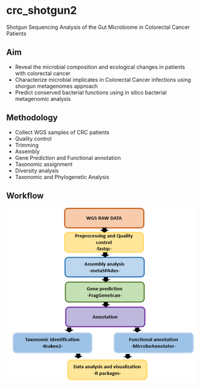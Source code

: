 # crc_shotgun2
Shotgun Sequencing Analysis of the Gut Microbiome in Colorectal Cancer Patients

## Aim
 - Reveal the microbial composition and ecological changes in patients with colorectal cancer  
 - Characterize microbial implicates in Colorectal Cancer infections using shorgun metagenomes approach  
 - Predict conserved bacterial functions using in silico bacterial metagenomic analysis  

## Methodology
 - Collect WGS samples of CRC patients
 - Quality control
 - Trimming
 - Assembly
 - Gene Prediction and Functional annotation
 - Taxonomic assignment
 - Diversity analysis
 - Taxonomic and Phylogenetic Analysis
 
 ## Workflow
![figure](./figures/workflow.png)
